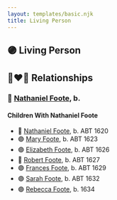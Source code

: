 ```yaml
---
layout: templates/basic.njk
title: Living Person
---
```

## 🟣 Living Person

## 👩‍❤️‍👨 Relationships

### 🔵 [Nathaniel Foote](/people/6/64098820), b.

#### Children With Nathaniel Foote
* 🔵 [Nathaniel Foote](/people/4/47283305), b. ABT 1620
* 🟣 [Mary Foote](/people/2/26399744), b. ABT 1623
* 🟣 [Elizabeth Foote](/people/8/89243435), b. ABT 1626
* 🔵 [Robert Foote](/people/9/97668696), b. ABT 1627
* 🟣 [Frances Foote](/people/9/96421042), b. ABT 1629
* 🟣 [Sarah Foote](/people/4/45286224), b. ABT 1632
* 🟣 [Rebecca Foote](/people/3/32470572), b. 1634